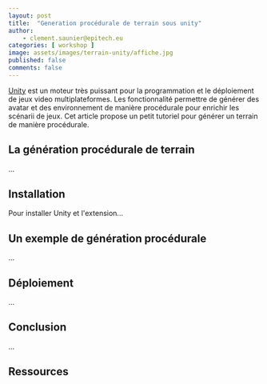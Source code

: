 ```yaml
---
layout: post
title:  "Generation procédurale de terrain sous unity"
author:
    - clement.saunier@epitech.eu
categories: [ workshop ]
image: assets/images/terrain-unity/affiche.jpg
published: false
comments: false
---
```


[Unity][1] est un moteur très puissant pour la programmation et le déploiement de jeux video multiplateformes. Les fonctionnalité permettre de générer des avatar et des environnement de manière procédurale pour enrichir les scénarii de jeux.
Cet article propose un petit tutoriel pour générer un terrain de manière procédurale.

## La génération procédurale de terrain

...

## Installation

Pour installer Unity et l'extension...

## Un exemple de génération procédurale

...

## Déploiement

...

## Conclusion

...

## Ressources

[1]: https://unity.com


